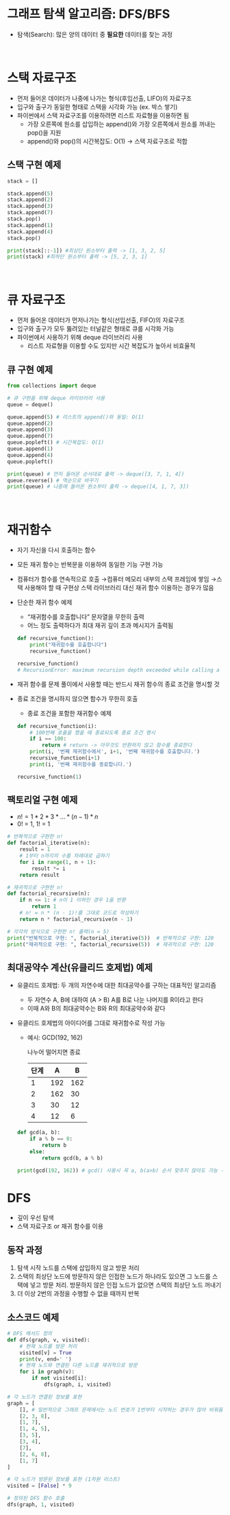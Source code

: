 # 그래프 탐색 알고리즘: DFS/BFS

- 탐색(Search): 많은 양의 데이터 중 **필요한** 데이터를 찾는 과정


<br> 

# 스택 자료구조

- 먼저 들어온 데이터가 나중에 나가는 형식(후입선출, LIFO)의 자료구조
- 입구와 출구가 동일한 형태로 스택을 시각화 가능 (ex. 박스 쌓기)
- 파이썬에서 스택 자료구조를 이용하려면 리스트 자료형을 이용하면 됨
    - 가장 오른쪽에 원소를 삽입하는 append()와 가장 오른쪽에서 원소를 꺼내는 pop()을 지원
    - append()와 pop()의 시간복잡도: O(1) → 스택 자료구조로 적합
    
    
## 스택 구현 예제

```python
stack = []

stack.append(5)
stack.append(2)
stack.append(3)
stack.append(7)
stack.pop()
stack.append(1)
stack.append(4)
stack.pop()

print(stack[::-1]) #최상단 원소부터 출력 -> [1, 3, 2, 5]
print(stack) #최하단 원소부터 출력 -> [5, 2, 3, 1]
```

<br>

# 큐 자료구조

- 먼저 들어온 데이터가 먼저나가는 형식(선입선출, FIFO)의 자료구조
- 입구와 출구가 모두 뚫려있는 터널같은 형태로 큐를 시각화 가능
- 파이썬에서 사용하기 위해 deque 라이브러리 사용
    - 리스트 자료형을 이용할 수도 있지만 시간 복잡도가 높아서 비효율적


## 큐 구현 예제

```python
from collections import deque

# 큐 구현을 위해 deque 라이브러리 사용
queue = deque()

queue.append(5) # 리스트의 append()와 동일: O(1)
queue.append(2)
queue.append(3)
queue.append(7)
queue.popleft() # 시간복잡도: O(1)
queue.append(1)
queue.append(4)
queue.popleft()

print(queue) # 먼저 들어온 순서대로 출력 -> deque([3, 7, 1, 4])
queue.reverse() # 역순으로 바꾸기
print(queue) # 나중에 들어온 원소부터 출력 -> deque([4, 1, 7, 3])
```

<br>

# 재귀함수

- 자기 자신을 다시 호출하는 함수
- 모든 재귀 함수는 반복문을 이용하여 동일한 기능 구현 가능
- 컴퓨터가 함수를 연속적으로 호출 →컴퓨터 메모리 내부의 스택 프레임에 쌓임 →스택 사용해야 할 때 구현상 스택 라이브러리 대신 재귀 함수 이용하는 경우가 많음
- 단순한 재귀 함수 예제
    - “재귀함수를 호출합니다” 문자열을 무한히 출력
    - 어느 정도 출력하다가 최대 재귀 깊이 초과 메시지가 출력됨
    
    ```python
    def recursive_function():
    	print("재귀함수를 호출합니다")
    	recursive_function()
    
    recursive_function()
    # RecursionError: maximum recursion depth exceeded while calling a Python object
    ```
    
- 재귀 함수를 문제 풀이에서 사용할 때는 반드시 재귀 함수의 종료 조건을 명시할 것
- 종료 조건을 명시하지 않으면 함수가 무한히 호출
    - 종료 조건을 포함한 재귀함수 예제
    
    ```python
    def recursive_function(i):
    	# 100번째 호출을 했을 때 종료되도록 종료 조건 명시
    	if i == 100:
    		return # return -> 아무것도 반환하지 않고 함수를 종료한다 
    	print(i, '번째 재귀함수에서', i+1, '번째 재귀함수를 호출합니다.')
    	recursive_function(i+1)
    	print(i, '번째 재귀함수를 종료합니다.')
    
    recursive_function(1)
    
    ```
    

## 팩토리얼 구현 예제

- $n! = 1*2*3*...*(n-1)*n$
- 0! = 1, 1! = 1

```python
# 반복적으로 구현한 n!
def factorial_iterative(n):
	result = 1
	# 1부터 n까지의 수를 차례대로 곱하기
	for i in range(1, n + 1):
		result *= i
	return result

# 재귀적으로 구현한 n!
def factorial_recursive(n):
	if n <= 1: # n이 1 이하인 경우 1을 반환
		return 1
	# n! = n * (n - 1)!를 그대로 코드로 작성하기
	return n * factorial_recursive(n - 1)

# 각각의 방식으로 구현한 n! 출력(n = 5)
print("반복적으로 구현: ", factorial_iterative(5))  # 반복적으로 구현: 120
print("재귀적으로 구현: ", factorial_recursive(5))  # 재귀적으로 구현: 120
```

## 최대공약수 계산(유클리드 호제법) 예제

- 유클리드 호제법: 두 개의 자연수에 대한 최대공약수를 구하는 대표적인 알고리즘
    - 두 자연수 A, B에 대하여 (A > B) A를 B로 나눈 나머지를 R이라고 한다
    - 이때 A와 B의 최대공약수는 B와 R의 최대공약수와 같다
- 유클리드 호제법의 아이디어를 그대로 재귀함수로 작성 가능
    - 예시: GCD(192, 162)
        
        나누어 떨어지면 종료
        
        | 단계 | A | B |
        | --- | --- | --- |
        | 1 | 192 | 162 |
        | 2 | 162 | 30 |
        | 3 | 30 | 12 |
        | 4 | 12 | 6 |
    
    ```python
    def gcd(a, b):
    	if a % b == 0:
    		return b
    	else:
    		return gcd(b, a % b)
    
    print(gcd(192, 162)) # gcd() 사용시 꼭 a, b(a>b) 순서 맞추지 않아도 가능 -> 6
    ```

# DFS
- 깊이 우선 탐색
- 스택 자료구조 or 재귀 함수를 이용

## 동작 과정

1. 탐색 시작 노드를 스택에 삽입하지 않고 방문 처리
2. 스택의 최상단 노드에 방문하지 않은 인접한 노드가 하나라도 있으면 그 노드를 스택에 넣고 방문 처리. 방문하지 않은 인접 노드가 없으면 스택의 최상단 노드 꺼내기
3. 더 이상 2번의 과정을 수행할 수 없을 때까지 반복

## 소스코드 예제
```python
# DFS 메서드 정의
def dfs(graph, v, visited):
	# 현재 노드를 방문 처리
	visited[v] = True
	print(v, end=' ')
	# 현재 노드와 연결된 다른 노드를 재귀적으로 방문
	for i in graph(v):
		if not visited[i]:
			dfs(graph, i, visited)

# 각 노드가 연결된 정보를 표현
graph = [
	[], # 일반적으로 그래프 문제에서는 노드 번호가 1번부터 시작하는 경우가 많아 비워둠
	[2, 3, 8],
	[1, 7],
	[1, 4, 5],
	[3, 5],
	[3, 4],
	[7],
	[2, 6, 8],
	[1, 7]
]

# 각 노드가 방문된 정보를 표현 (1차원 리스트)
visited = [False] * 9

# 정의된 DFS 함수 호출
dfs(graph, 1, visited) 
```

